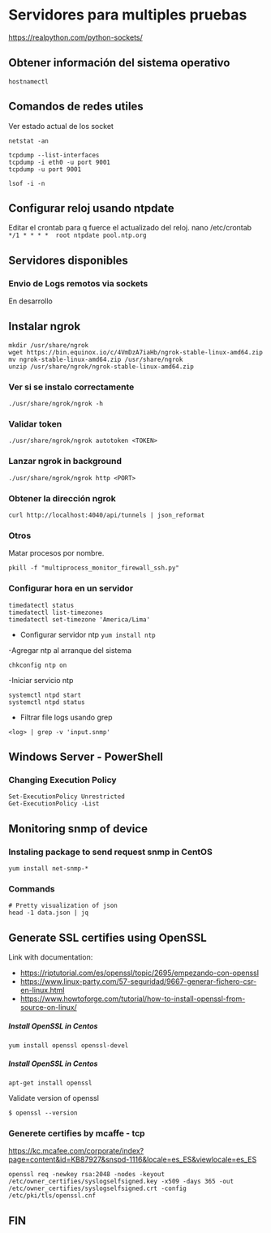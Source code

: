 # Servidores para multiples pruebas

https://realpython.com/python-sockets/

## Obtener información del sistema operativo
```
hostnamectl
```
## Comandos de redes utiles
Ver estado actual de los socket
```
netstat -an
```
```
tcpdump --list-interfaces 
tcpdump -i eth0 -u port 9001
tcpdump -u port 9001
```

```
lsof -i -n
```

## Configurar reloj usando ntpdate
Editar el crontab para q fuerce el actualizado del reloj.
nano /etc/crontab
`*/1 * * * *  root ntpdate pool.ntp.org`

## Servidores disponibles
### Envio de Logs remotos via sockets 
En desarrollo

## Instalar ngrok
```
mkdir /usr/share/ngrok
wget https://bin.equinox.io/c/4VmDzA7iaHb/ngrok-stable-linux-amd64.zip
mv ngrok-stable-linux-amd64.zip /usr/share/ngrok
unzip /usr/share/ngrok/ngrok-stable-linux-amd64.zip
```
### Ver si se instalo correctamente
`./usr/share/ngrok/ngrok -h`

### Validar token
`./usr/share/ngrok/ngrok autotoken <TOKEN>`

### Lanzar ngrok in background
`./usr/share/ngrok/ngrok http <PORT>`

### Obtener la dirección ngrok
`curl http://localhost:4040/api/tunnels | json_reformat`

### Otros
Matar procesos por nombre.

`pkill -f "multiprocess_monitor_firewall_ssh.py"`

### Configurar hora en un servidor
```
timedatectl status
timedatectl list-timezones
timedatectl set-timezone 'America/Lima'
```
- Configurar servidor ntp
`yum install ntp`

-Agregar ntp al arranque del sistema

`chkconfig ntp on`

-Iniciar servicio ntp 
```
systemctl ntpd start 
systemctl ntpd status
```

- Filtrar file logs usando grep
 ```
 <log> | grep -v 'input.snmp'
```

## Windows Server  - PowerShell
### Changing Execution Policy
```
Set-ExecutionPolicy Unrestricted
Get-ExecutionPolicy -List
```

## Monitoring snmp of device
### Instaling package to send request snmp in CentOS
```
yum install net-snmp-*
```

### Commands 
```
# Pretty visualization of json
head -1 data.json | jq
```

## Generate SSL certifies using OpenSSL

Link with documentation: 
- https://riptutorial.com/es/openssl/topic/2695/empezando-con-openssl
- https://www.linux-party.com/57-seguridad/9667-generar-fichero-csr-en-linux.html
- https://www.howtoforge.com/tutorial/how-to-install-openssl-from-source-on-linux/

##### Install OpenSSL in Centos
```
yum install openssl openssl-devel 
```
##### Install OpenSSL in Centos

```
apt-get install openssl 
```

Validate version of openssl
```
$ openssl --version
```

### Generete certifies by mcaffe - tcp

https://kc.mcafee.com/corporate/index?page=content&id=KB87927&snspd-1116&locale=es_ES&viewlocale=es_ES

```
openssl req -newkey rsa:2048 -nodes -keyout /etc/owner_certifies/syslogselfsigned.key -x509 -days 365 -out /etc/owner_certifies/syslogselfsigned.crt -config /etc/pki/tls/openssl.cnf
```



## FIN
